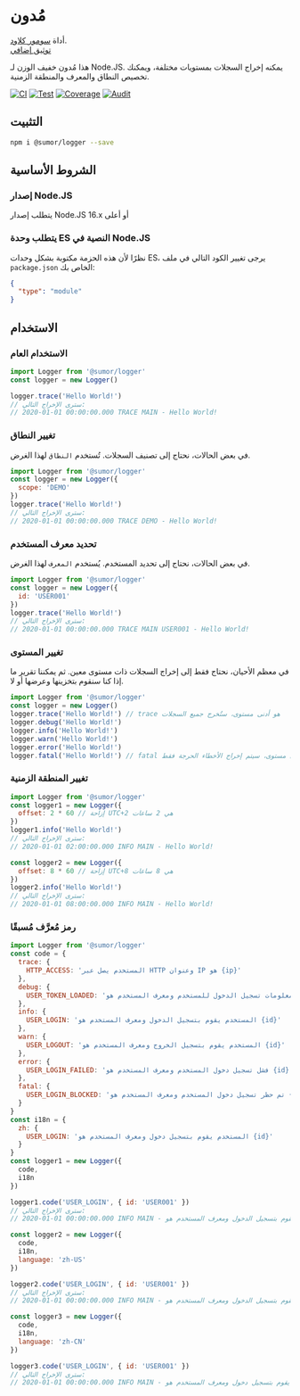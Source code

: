 # مُدون

أداة [سومور كلاود](https://sumor.cloud).  
[توثيق إضافي](https://sumor.cloud)

هذا مُدون خفيف الوزن لـ Node.JS.
يمكنه إخراج السجلات بمستويات مختلفة، ويمكنك تخصيص النطاق والمعرف والمنطقة الزمنية.

[![CI](https://github.com/sumor-cloud/logger/actions/workflows/ci.yml/badge.svg)](https://github.com/sumor-cloud/logger/actions/workflows/ci.yml)
[![Test](https://github.com/sumor-cloud/logger/actions/workflows/ut.yml/badge.svg)](https://github.com/sumor-cloud/logger/actions/workflows/ut.yml)
[![Coverage](https://github.com/sumor-cloud/logger/actions/workflows/coverage.yml/badge.svg)](https://github.com/sumor-cloud/logger/actions/workflows/coverage.yml)
[![Audit](https://github.com/sumor-cloud/logger/actions/workflows/audit.yml/badge.svg)](https://github.com/sumor-cloud/logger/actions/workflows/audit.yml)

## التثبيت

```bash
npm i @sumor/logger --save
```

## الشروط الأساسية

### إصدار Node.JS

يتطلب إصدار Node.JS 16.x أو أعلى

### يتطلب وحدة ES النصية في Node.JS

نظرًا لأن هذه الحزمة مكتوبة بشكل وحدات ES،
يرجى تغيير الكود التالي في ملف `package.json` الخاص بك:

```json
{
  "type": "module"
}
```

## الاستخدام

### الاستخدام العام

```js
import Logger from '@sumor/logger'
const logger = new Logger()

logger.trace('Hello World!')
// سترى الإخراج التالي:
// 2020-01-01 00:00:00.000 TRACE MAIN - Hello World!
```

### تغيير النطاق

في بعض الحالات، نحتاج إلى تصنيف السجلات. تُستخدم `النطاق` لهذا الغرض.

```js
import Logger from '@sumor/logger'
const logger = new Logger({
  scope: 'DEMO'
})
logger.trace('Hello World!')
// سترى الإخراج التالي:
// 2020-01-01 00:00:00.000 TRACE DEMO - Hello World!
```

### تحديد معرف المستخدم

في بعض الحالات، نحتاج إلى تحديد المستخدم. يُستخدم `المعرف` لهذا الغرض.

```js
import Logger from '@sumor/logger'
const logger = new Logger({
  id: 'USER001'
})
logger.trace('Hello World!')
// سترى الإخراج التالي:
// 2020-01-01 00:00:00.000 TRACE MAIN USER001 - Hello World!
```

### تغيير المستوى

في معظم الأحيان، نحتاج فقط إلى إخراج السجلات ذات مستوى معين. ثم يمكننا تقرير ما إذا كنا سنقوم بتخزينها وعرضها أو لا.

```js
import Logger from '@sumor/logger'
const logger = new Logger()
logger.trace('Hello World!') // trace هو أدنى مستوى، ستُخرج جميع السجلات
logger.debug('Hello World!')
logger.info('Hello World!')
logger.warn('Hello World!')
logger.error('Hello World!')
logger.fatal('Hello World!') // fatal هو أعلى مستوى، سيتم إخراج الأخطاء الحرجة فقط
```

### تغيير المنطقة الزمنية

```js
import Logger from '@sumor/logger'
const logger1 = new Logger({
  offset: 2 * 60 // إزاحة UTC+2 هي 2 ساعات
})
logger1.info('Hello World!')
// سترى الإخراج التالي:
// 2020-01-01 02:00:00.000 INFO MAIN - Hello World!

const logger2 = new Logger({
  offset: 8 * 60 // إزاحة UTC+8 هي 8 ساعات
})
logger2.info('Hello World!')
// سترى الإخراج التالي:
// 2020-01-01 08:00:00.000 INFO MAIN - Hello World!
```

### رمز مُعرَّف مُسبقًا

```js
import Logger from '@sumor/logger'
const code = {
  trace: {
    HTTP_ACCESS: 'المستخدم يصل عبر HTTP وعنوان IP هو {ip}'
  },
  debug: {
    USER_TOKEN_LOADED: 'تم قراءة معلومات تسجيل الدخول للمستخدم ومعرف المستخدم هو {id}'
  },
  info: {
    USER_LOGIN: 'المستخدم يقوم بتسجيل الدخول ومعرف المستخدم هو {id}'
  },
  warn: {
    USER_LOGOUT: 'المستخدم يقوم بتسجيل الخروج ومعرف المستخدم هو {id}'
  },
  error: {
    USER_LOGIN_FAILED: 'فشل تسجيل دخول المستخدم ومعرف المستخدم هو {id}'
  },
  fatal: {
    USER_LOGIN_BLOCKED: 'تم حظر تسجيل دخول المستخدم ومعرف المستخدم هو {id}'
  }
}
const i18n = {
  zh: {
    USER_LOGIN: 'المستخدم يقوم بتسجيل دخول ومعرف المستخدم هو {id}'
  }
}
const logger1 = new Logger({
  code,
  i18n
})

logger1.code('USER_LOGIN', { id: 'USER001' })
// سترى الإخراج التالي:
// 2020-01-01 00:00:00.000 INFO MAIN - المستخدم يقوم بتسجيل الدخول ومعرف المستخدم هو USER001

const logger2 = new Logger({
  code,
  i18n,
  language: 'zh-US'
})

logger2.code('USER_LOGIN', { id: 'USER001' })
// سترى الإخراج التالي:
// 2020-01-01 00:00:00.000 INFO MAIN - المستخدم يقوم بتسجيل الدخول ومعرف المستخدم هو USER001

const logger3 = new Logger({
  code,
  i18n,
  language: 'zh-CN'
})

logger3.code('USER_LOGIN', { id: 'USER001' })
// سترى الإخراج التالي:
// 2020-01-01 00:00:00.000 INFO MAIN - المستخدم يقوم بتسجيل دخول ومعرف المستخدم هو USER001
```